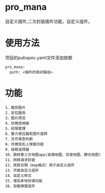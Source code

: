 # pro_mana

自定义插件,二次封装插件功能，自定义组件。

# 使用方法

项目的pubspec.yaml文件添加依赖

    pro_mana:
      path: <插件的相对路径>

# 功能
    1、裁剪图片
    2、定位服务
    3、图片预览
    4、仿微信相册
    5、权限管理
    6、重力感应器和图片旋转
    7、文件类型判断
    8、仿微信右上弹窗功能
    9、级联选择器
    10、跳转第三方地图app(高德地图、百度地图、腾讯地图)
    11、网络请求封装
    12、获取日期（map格式）用于自定义组件
    13、页面自定义组件
    14、自定义样式
    15、增加本地存储功能
    16、加载弹窗组件